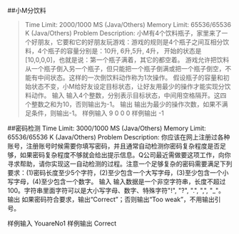 ##小M分饮料
> Time Limit: 2000/1000 MS (Java/Others) Memory Limit: 65536/65536 K (Java/Others)
Problem Description:
小M有4个饮料瓶子，家里来了一个好朋友，它要和它的好朋友玩游戏：游戏的规则是4个瓶子之间互相分饮料，4个瓶子的容量分别是：10升, 6升,5升, 4升， 开始的状态是 [10,0,0,0]，也就是说：第一个瓶子满着，其它的都空着。 游戏允许把饮料从一个瓶子倒入另一个瓶子，但只能把一个瓶子倒满或把一个瓶子倒空，不能有中间状态。这样的一次倒饮料动作称为1次操作。 假设瓶子的容量和初始状态不变，小M给好友设定目标状态，让好友用最少的操作才能实现分饮料动作。
输入
输入4个整数，分别表示目标状态，中间用空格隔开。这四个整数之和为10，否则输出为-1。
输出
输出为最少的操作次数，如果不满足条件，则输出-1。
样例输入
9 0 0 0
样例输出
-1



##密码检测
Time Limit: 3000/1000 MS (Java/Others) Memory Limit: 65536/65536 K (Java/Others)
Problem Description:
你应该在网上注册过各种账号，注册账号时候需要你填写密码，并且通常自动检测你密码复杂程度是否足够，如果密码复杂程度不够就会给出提示信息。Q公司最近需做要这项工作，向你寻求帮助，请你实现这一自动检测的过程。注意一个足够复杂的密码需要满足下列要求：(1)密码长度至少5个字符，(2)至少包含一个大写字母，(3)至少包含一个小写字母，(4)至少包含一个数字。
输入
输入数据是一个非空字符串，长度不超过100。字符串里面字符可以是大小写字母、数字、特殊字符"!", "?", ".", ",", "_"。
输出
如果密码符合要求，输出“Correct”；否则输出“Too weak”，不用输出引号。

样例输入
YouareNo1
样例输出
Correct
